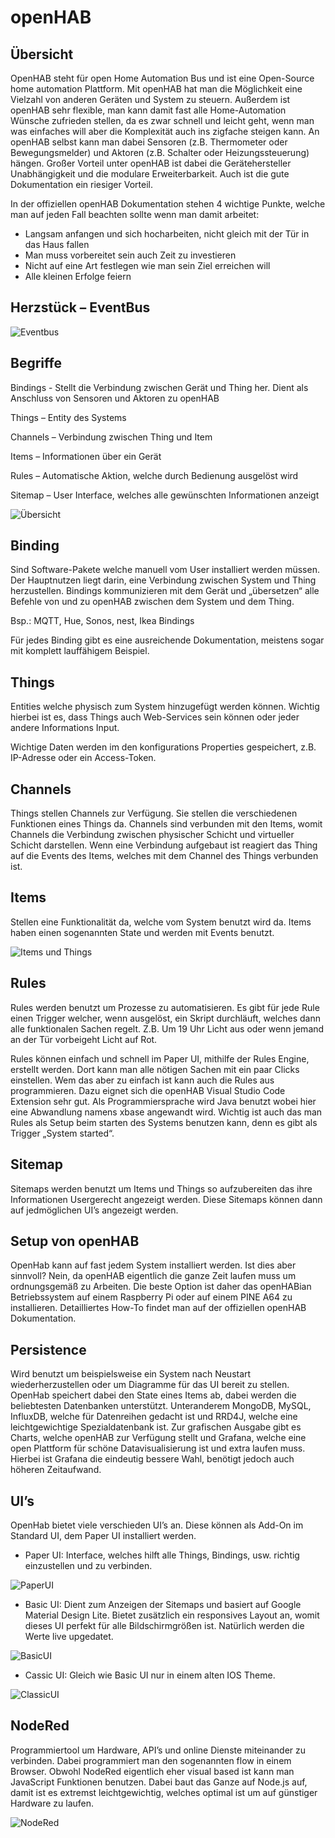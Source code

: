 # openHAB

## Übersicht

OpenHAB steht für open Home Automation Bus und ist eine Open-Source home automation Plattform. Mit openHAB hat man die Möglichkeit eine Vielzahl von anderen Geräten und System zu steuern. Außerdem ist openHAB sehr flexible, man kann damit fast alle Home-Automation Wünsche zufrieden stellen, da es zwar schnell und leicht geht, wenn man was einfaches will aber die Komplexität auch ins zigfache steigen kann. An openHAB selbst kann man dabei Sensoren (z.B. Thermometer oder Bewegungsmelder) und Aktoren (z.B. Schalter oder Heizungssteuerung) hängen. Großer Vorteil unter openHAB ist dabei die Gerätehersteller Unabhängigkeit und die modulare Erweiterbarkeit. Auch ist die gute Dokumentation ein riesiger Vorteil.

In der offiziellen openHAB Dokumentation stehen 4 wichtige Punkte, welche man auf jeden Fall beachten sollte wenn man damit arbeitet:

- Langsam anfangen und sich hocharbeiten, nicht gleich mit der Tür in das Haus fallen
- Man muss vorbereitet sein auch Zeit zu investieren
- Nicht auf eine Art festlegen wie man sein Ziel erreichen will
- Alle kleinen Erfolge feiern

## Herzstück – EventBus
![Eventbus](/images/eventbus.png)
 

## Begriffe

Bindings - Stellt die Verbindung zwischen Gerät und Thing her. Dient als Anschluss von Sensoren und Aktoren zu openHAB

Things – Entity des Systems

Channels – Verbindung zwischen Thing und Item

Items – Informationen über ein Gerät

Rules – Automatische Aktion, welche durch Bedienung ausgelöst wird

Sitemap – User Interface, welches alle gewünschten Informationen anzeigt

![Übersicht](/images/überischt.png)


## Binding

Sind Software-Pakete welche manuell vom User installiert werden müssen. Der Hauptnutzen liegt darin, eine Verbindung zwischen System und Thing herzustellen. Bindings kommunizieren mit dem Gerät und „übersetzen“ alle Befehle von und zu openHAB zwischen dem System und dem Thing.

Bsp.: MQTT, Hue, Sonos, nest, Ikea Bindings

Für jedes Binding gibt es eine ausreichende Dokumentation, meistens sogar mit komplett lauffähigem Beispiel.

## Things

Entities welche physisch zum System hinzugefügt werden können. Wichtig hierbei ist es, dass Things auch Web-Services sein können oder jeder andere Informations Input.

Wichtige Daten werden im den konfigurations Properties gespeichert, z.B. IP-Adresse oder ein Access-Token.

## Channels

Things stellen Channels zur Verfügung. Sie stellen die verschiedenen Funktionen eines Things da. Channels sind verbunden mit den Items, womit Channels die Verbindung zwischen physischer Schicht und virtueller Schicht darstellen. Wenn eine Verbindung aufgebaut ist reagiert das Thing auf die Events des Items, welches mit dem Channel des Things verbunden ist.

## Items

Stellen eine Funktionalität da, welche vom System benutzt wird da. Items haben einen sogenannten State und werden mit Events benutzt.

![Items und Things](/images/thing.png)
## Rules

Rules werden benutzt um Prozesse zu automatisieren. Es gibt für jede Rule einen Trigger welcher, wenn ausgelöst, ein Skript durchläuft, welches dann alle funktionalen Sachen regelt. Z.B. Um 19 Uhr Licht aus oder wenn jemand an der Tür vorbeigeht Licht auf Rot.

Rules können einfach und schnell im Paper UI, mithilfe der Rules Engine, erstellt werden. Dort kann man alle nötigen Sachen mit ein paar Clicks einstellen. Wem das aber zu einfach ist kann auch die Rules aus programmieren. Dazu eignet sich die openHAB Visual Studio Code Extension sehr gut. Als Programmiersprache wird Java benutzt wobei hier eine Abwandlung namens xbase angewandt wird. Wichtig ist auch das man Rules als Setup beim starten des Systems benutzen kann, denn es gibt als Trigger „System started“.

## Sitemap

Sitemaps werden benutzt um Items und Things so aufzubereiten das ihre Informationen Usergerecht angezeigt werden. Diese Sitemaps können dann auf jedmöglichen UI’s angezeigt werden.  

## Setup von openHAB

OpenHab kann auf fast jedem System installiert werden. Ist dies aber sinnvoll? Nein, da openHAB eigentlich die ganze Zeit laufen muss um ordnungsgemäß zu Arbeiten. Die beste Option ist daher das openHABian Betriebssystem auf einem Raspberry Pi oder auf einem PINE A64 zu installieren. Detailliertes How-To findet man auf der offiziellen openHAB Dokumentation.

## Persistence

Wird benutzt um beispielsweise ein System nach Neustart wiederherzustellen oder um Diagramme für das UI bereit zu stellen. OpenHab speichert dabei den State eines Items ab, dabei werden die beliebtesten Datenbanken unterstützt. Unteranderem MongoDB, MySQL, InfluxDB, welche für Datenreihen gedacht ist und RRD4J, welche eine leichtgewichtige Spezialdatenbank ist. Zur grafischen Ausgabe gibt es Charts, welche openHAB zur Verfügung stellt und Grafana, welche eine open Plattform für schöne Datavisualisierung ist und extra laufen muss. Hierbei ist Grafana die eindeutig bessere Wahl, benötigt jedoch auch höheren Zeitaufwand.

## UI’s

OpenHab bietet viele verschieden UI’s an. Diese können als Add-On im Standard UI, dem Paper UI installiert werden.

- Paper UI: Interface, welches hilft alle Things, Bindings, usw. richtig einzustellen und zu verbinden.

![PaperUI](/images/paperUI.png)

- Basic UI: Dient zum Anzeigen der Sitemaps und basiert auf Google Material Design Lite. Bietet zusätzlich ein responsives Layout an, womit dieses UI perfekt für alle Bildschirmgrößen ist. Natürlich werden die Werte live upgedatet.


![BasicUI](/images/basicUI.png)

- Cassic UI: Gleich wie Basic UI nur in einem alten IOS Theme.  


![ClassicUI](/images/classicUI.png)

## NodeRed

Programmiertool um Hardware, API’s und online Dienste miteinander zu verbinden. Dabei programmiert man den sogenannten flow in einem Browser. Obwohl NodeRed eigentlich eher visual based ist kann man JavaScript Funktionen benutzen. Dabei baut das Ganze auf Node.js auf, damit ist es extremst leichtgewichtig, welches optimal ist um auf günstiger Hardware zu laufen.  

![NodeRed](/images/nodered.png)
